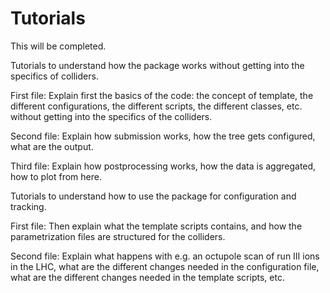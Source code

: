 # Tutorials

This will be completed.

Tutorials to understand how the package works without getting into the specifics of colliders.

First file:
Explain first the basics of the code: the concept of template, the different configurations, the different scripts, the different classes, etc. without getting into the specifics of the colliders.

Second file:
Explain how submission works, how the tree gets configured, what are the output.

Third file:
Explain how postprocessing works, how the data is aggregated, how to plot from here.

Tutorials to understand how to use the package for configuration and tracking.

First file:
Then explain what the template scripts contains, and how the parametrization files are structured for the colliders.

Second file:
Explain what happens with e.g. an octupole scan of run III ions in the LHC, what are the different changes needed in the configuration file, what are the different changes needed in the template scripts, etc.
